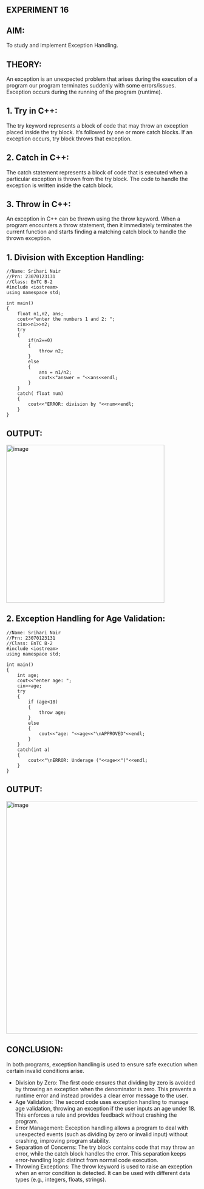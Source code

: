## EXPERIMENT 16

## AIM:
To study and implement Exception Handling.

## THEORY:
An exception is an unexpected problem that arises during the execution of a program our program terminates suddenly with some errors/issues. Exception occurs during the running of the program (runtime).

## 1. Try in C++: 

The try keyword represents a block of code that may throw an exception placed inside the try block.
It’s followed by one or more catch blocks. If an exception occurs, try block throws that exception.

## 2. Catch in C++: 

The catch statement represents a block of code that is executed when a particular exception is thrown from the try block.
The code to handle the exception is written inside the catch block.

## 3. Throw in C++:

An exception in C++ can be thrown using the throw keyword.
When a program encounters a throw statement, then it immediately terminates the current function and starts finding a matching catch block to handle the thrown exception.
  
## 1. Division with Exception Handling: 

```
//Name: Srihari Nair
//Prn: 23070123131
//Class: EnTC B-2
#include <iostream>
using namespace std;

int main()
{
    float n1,n2, ans;
    cout<<"enter the numbers 1 and 2: ";
    cin>>n1>>n2;
    try
    {
        if(n2==0)
        {
            throw n2;
        }
        else
        {
            ans = n1/n2;
            cout<<"answer = "<<ans<<endl;
        }
    }
    catch( float num)
    {
        cout<<"ERROR: division by "<<num<<endl;
    }
}
```

## OUTPUT:

<img width="416" alt="image" src="https://github.com/user-attachments/assets/dd79f20c-9e53-4fe3-830c-ddc8849202f2">

## 2. Exception Handling for Age Validation:

```
//Name: Srihari Nair
//Prn: 23070123131
//Class: EnTC B-2
#include <iostream>
using namespace std;

int main()
{
    int age;
    cout<<"enter age: ";
    cin>>age;
    try
    {
        if (age<18)
        {
            throw age;
        }
        else
        {
            cout<<"age: "<<age<<"\nAPPROVED"<<endl;
        }
    }
    catch(int a)
    {
        cout<<"\nERROR: Underage ("<<age<<")"<<endl;
    }
}
```

## OUTPUT:

<img width="613" alt="image" src="https://github.com/user-attachments/assets/67ad148c-7ea6-4ba3-8620-c0352c6ed641">

## CONCLUSION:
In both programs, exception handling is used to ensure safe execution when certain invalid conditions arise.
* Division by Zero: The first code ensures that dividing by zero is avoided by throwing an exception when the denominator is zero. This prevents a runtime error and instead provides a clear 
  error message to the user.
* Age Validation: The second code uses exception handling to manage age validation, throwing an exception if the user inputs an age under 18. This enforces a rule and provides feedback without 
  crashing the program.
* Error Management: Exception handling allows a program to deal with unexpected events (such as dividing by zero or invalid input) without crashing, improving program stability.
* Separation of Concerns: The try block contains code that may throw an error, while the catch block handles the error. This separation keeps error-handling logic distinct from normal code execution.
* Throwing Exceptions: The throw keyword is used to raise an exception when an error condition is detected. It can be used with different data types (e.g., integers, floats, strings).
